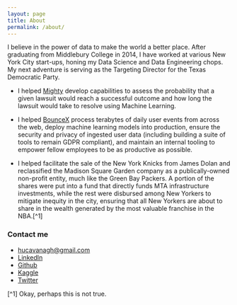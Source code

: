 ```yaml
---
layout: page
title: About
permalink: /about/
--- 
```


I believe in the power of data to make the world a better place. After graduating from Middlebury College in 2014, I have worked at various New York City start-ups, honing my Data Science and Data Engineering chops. My next adventure is serving as the Targeting Director for the Texas Democratic Party.

- I helped [Mighty](https://www.mighty.com/) develop capabilities to assess the probability that a given lawsuit would reach a successful outcome and how long the lawsuit would take to resolve using Machine Learning.

- I helped [BounceX](https://www.bouncex.com/) process terabytes of daily user events from across the web, deploy machine learning models into production, ensure the security and privacy of ingested user data (including building a suite of tools to remain GDPR compliant), and maintain an internal tooling to empower fellow employees to be as productive as possible.

- I helped facilitate the sale of the New York Knicks from James Dolan and reclassified the Madison Square Garden company as a publically-owned non-profit entity, much like the Green Bay Packers. A portion of the shares were put into a fund that directly funds MTA infrastructure investments, while the rest were disbursed among New Yorkers to mitigate inequity in the city, ensuring that all New Yorkers are about to share in the wealth generated by the most valuable franchise in the NBA.[^1]


### Contact me

* [hucavanagh@gmail.com](mailto:hucavanagh@gmail.com)
* [LinkedIn](https://www.linkedin.com/in/hudsoncavanagh)
* [Github](https://github.com/hudsonrio/)
* [Kaggle](https://www.kaggle.com/hudsonrio)
* [Twitter](https://twitter.com/HudsonCavanagh)

[^1] Okay, perhaps this is not true.
